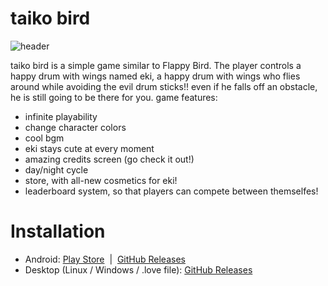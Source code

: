 # taiko bird
![header](docs/header.png)

taiko bird is a simple game similar to Flappy Bird. The player controls a happy drum with wings named eki, a happy drum with wings who flies around while avoiding the evil drum sticks!!
even if he falls off an obstacle, he is still going to be there for you.
game features:
- infinite playability
- change character colors
- cool bgm
- eki stays cute at every moment
- amazing credits screen (go check it out!)
- day/night cycle
- store, with all-new cosmetics for eki!
- leaderboard system, so that players can compete between themselfes!

# Installation

- Android: [Play Store](https://play.google.com/store/apps/details?id=org.salatinee.taikobird)  |  [GitHub Releases](https://github.com/aureki/taiko-bird/releases)
- Desktop (Linux / Windows / .love file): [GitHub Releases](https://github.com/aureki/taiko-bird/releases)
